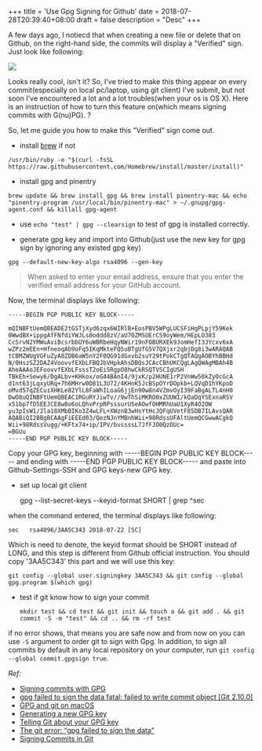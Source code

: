 +++
title = 'Use Gpg Signing for Github'
date = 2018-07-28T20:39:40+08:00
draft = false
description = "Desc"
+++

A few days ago, I notiecd that when creating a new file or delete that on Github,  on the right-hand side, the commits will display a "Verified" sign. Just look like following:

![](https://blog-d0zingcat.oss-cn-hangzhou.aliyuncs.com/gpg-sign.png) 

Looks really cool, isn't it? So, I've tried to make this thing appear on every commit(especially on local pc/laptop, using git client) I've submit, but not soon I've encountered a lot and a lot troubles(when your os is OS X). Here is an instruction of how to turn this feature on(which means signing commits with G(nu)PG). 
?

So, let me guide you how to make this "Verified" sign come out.

- install [brew](https://brew.sh/) if not

`/usr/bin/ruby -e "$(curl -fsSL https://raw.githubusercontent.com/Homebrew/install/master/install)"`

- install gpg and pinentry

`brew update && brew install gpg && brew install pinentry-mac && echo "pinentry-program /usr/local/bin/pinentry-mac" > ~/.gnupg/gpg-agent.conf && killall gpg-agent`

- use `echo "test" | gpg --clearsign` to test of gpg is installed correctly.


- generate gpg key and import into Github(just use the new key for gpg sign by ignoring any existed gpg key)

`gpg --default-new-key-algo rsa4096 --gen-key`

> When asked to enter your email address, ensure that you enter the verified email address for your GitHub account.

Now, the terminal displays like following:
```
-----BEGIN PGP PUBLIC KEY BLOCK-----

mQINBFtUemQBEADE2tGSTjXyd6zqx6WIRlB+EosPBV5WPgLUCSFiHgPLpjY59Kek
0WwdBX+ippgAfFNfdiYWJLs0oddd8zV/aU70ZMSUErCS9oyWem/HEpLO383
CcSrvN2YMWuAviBcsrbbUY6uWBRbeHqyNWir19nFOBURXEk9JomHefI3JYcxv6xA
wZPz2mEEn+HfneoqAb9oFq5IKqMkteFQ5uBTgUfG5V7QXjxr2qbjDg8i3wARAQAB
tCBMZWUgVGFuZyA8ZDB6aW5nY2F0QG91dGxvb2suY29tPokCTgQTAQgAOBYhBBHd
N/0HszSZ2DAZ4VoovvfEXbLFBQJbVHpkAhsDBQsJCAcCBhUKCQgLAgQWAgMBAh4B
AheAAAoJEFoovvfEXbLFsssT2oEi5RgpO8hwCkRSQTVSCIgUSH
TBkEh+Sewy6/DgALbv+KHkox/oG44BAnI4/9jxK/p2HUNE1rP2VnWw50kZyOcGcA
d1nt63jLqxyURq+7h6MHrw0D81L3U72/4KHnK5JcBSpOYrDOpkb+LQVqD1hYKpoD
oMvd57qZECuiXHKLe82YlL8FaWhILoaG6jjEn90w8n4VZmvOyI39FaBgALTL4nH0
DwO8uQINBFtUemQBEAC1RGuRYJiwTv//9wThSiMKRO0xZUUWI/kQaDqYSExnaRSV
x51bp7fD5EEJCE8w8o6oLQhvPrpRPsssurUSeAOwfOHMRhUaU1XyR4O2OW
yu3pIsW1/2la18XMbBIKo3Z4wLFL+XWznB3wHsYtHcJQFqUVetF85DB7ILAvsQAR
AQABiQI2BBgBCAAgFiEEEd03/QezNJnYMBnhWii+98RdssUFAltUemQCGwwACgkQ
Wii+98RdssVugg/+KFtx74+ip/IPV/bvssssL7JfFJO0QzOUc=
=BGUu
-----END PGP PUBLIC KEY BLOCK-----
```

Copy your GPG key, beginning with -----BEGIN PGP PUBLIC KEY BLOCK----- and ending with -----END PGP PUBLIC KEY BLOCK----- and paste into Github-Settings-SSH and GPG keys-new GPG key.

- set up local git client 


    gpg --list-secret-keys --keyid-format SHORT | grep ^sec

when the command entered, the terminal displays like following:

    sec   rsa4096/3AA5C343 2018-07-22 [SC]

Which is need to denote, the keyid format should be SHORT instead of LONG, and this step is different from Github official instruction. You should copy '3AA5C343' this part and we will use this key:

`git config --global user.signingkey 3AA5C343 && git config --global gpg.program $(which gpg)`


- test if git know how to sign your commit

    `mkdir test && cd test && git init && touch a && git add . && git commit -S -m "test" && cd .. && rm -rf test`

if no error shows, that means you are safe now and from now on you can use `-S` argument to order git to sign with Gpg. In addition, to sign all commits by default in any local repository on your computer, run `git config --global commit.gpgsign true`.

*Ref:* 

- [Signing commits with GPG](https://help.github.com/articles/signing-commits-with-gpg/)
- [gpg failed to sign the data fatal: failed to write commit object [Git 2.10.0]](https://stackoverflow.com/questions/39494631/gpg-failed-to-sign-the-data-fatal-failed-to-write-commit-object-git-2-10-0/39626266)
- [GPG and git on macOS](https://gist.github.com/danieleggert/b029d44d4a54b328c0bac65d46ba4c65)
- [Generating a new GPG key](https://help.github.com/articles/generating-a-new-gpg-key/)
- [Telling Git about your GPG key](https://help.github.com/articles/telling-git-about-your-gpg-key/)
- [The git error: “gpg failed to sign the data”](https://ducfilan.wordpress.com/2017/03/10/the-git-error-gpg-failed-to-sign-the-data/comment-page-1/)
- [Signing Commits in Git](https://nathanielhoag.com/blog/2016/09/05/signing-commits-in-git/)


